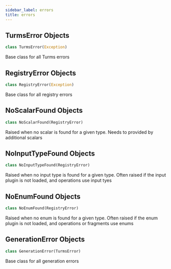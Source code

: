 ```yaml
---
sidebar_label: errors
title: errors
---
```


## TurmsError Objects

```python
class TurmsError(Exception)
```

Base class for all Turms errors

## RegistryError Objects

```python
class RegistryError(Exception)
```

Base class for all registry errors

## NoScalarFound Objects

```python
class NoScalarFound(RegistryError)
```

Raised when no scalar is found for a given type. Needs to provided by additional scalars

## NoInputTypeFound Objects

```python
class NoInputTypeFound(RegistryError)
```

Raised when no input type is found for a given type. Often raised if the input plugin is not loaded, and operations
use input tyes

## NoEnumFound Objects

```python
class NoEnumFound(RegistryError)
```

Raised when no enum is found for a given type. Often raised if the enum plugin is not loaded, and operations or fragments
use enums

## GenerationError Objects

```python
class GenerationError(TurmsError)
```

Base class for all generation errors

